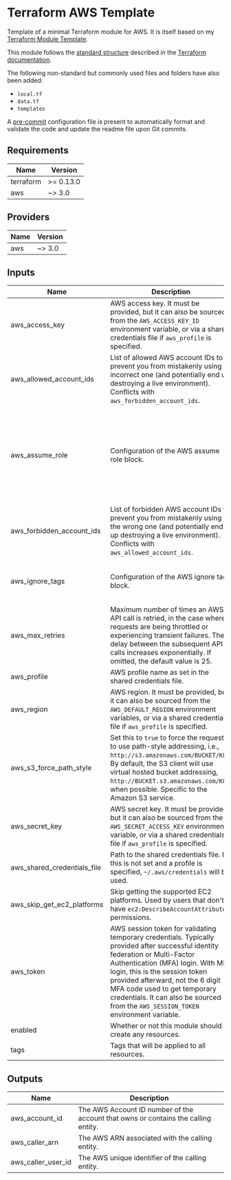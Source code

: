 # Terraform AWS Template

Template of a minimal Terraform module for AWS. It is itself based on my [Terraform
Module Template][terraform-module-template].

This module follows the [standard structure][standard-module-structure]
described in the [Terraform documentation][terraform-docs].

The following non-standard but commonly used files and folders have also been
added:

* `local.tf`
* `data.tf`
* `templates`

A [pre-commit][pre-commit] configuration file is present to automatically format
and validate the code and update the readme file upon Git commits.

<!-- BEGINNING OF PRE-COMMIT-TERRAFORM DOCS HOOK -->
## Requirements

| Name | Version |
|------|---------|
| terraform | >= 0.13.0 |
| aws | ~> 3.0 |

## Providers

| Name | Version |
|------|---------|
| aws | ~> 3.0 |

## Inputs

| Name | Description | Type | Default | Required |
|------|-------------|------|---------|:--------:|
| aws\_access\_key | AWS access key. It must be provided, but it can also be sourced from the `AWS_ACCESS_KEY_ID` environment variable, or via a shared credentials file if `aws_profile` is specified. | `string` | `null` | no |
| aws\_allowed\_account\_ids | List of allowed AWS account IDs to prevent you from mistakenly using an incorrect one (and potentially end up destroying a live environment). Conflicts with `aws_forbidden_account_ids`. | `set(string)` | `null` | no |
| aws\_assume\_role | Configuration of the AWS assume role block. | <pre>object({<br>    duration_seconds    = number<br>    external_id         = string<br>    policy              = string<br>    policy_arns         = set(string)<br>    role_arn            = string<br>    session_name        = string<br>    tags                = map(string)<br>    transitive_tag_keys = set(string)<br>  })</pre> | <pre>{<br>  "duration_seconds": null,<br>  "external_id": null,<br>  "policy": null,<br>  "policy_arns": null,<br>  "role_arn": null,<br>  "session_name": null,<br>  "tags": null,<br>  "transitive_tag_keys": null<br>}</pre> | no |
| aws\_forbidden\_account\_ids | List of forbidden AWS account IDs to prevent you from mistakenly using the wrong one (and potentially end up destroying a live environment). Conflicts with `aws_allowed_account_ids`. | `set(string)` | `null` | no |
| aws\_ignore\_tags | Configuration of the AWS ignore tags block. | <pre>object({<br>    keys         = set(string)<br>    key_prefixes = set(string)<br>  })</pre> | <pre>{<br>  "key_prefixes": null,<br>  "keys": null<br>}</pre> | no |
| aws\_max\_retries | Maximum number of times an AWS API call is retried, in the case where requests are being throttled or experiencing transient failures. The delay between the subsequent API calls increases exponentially. If omitted, the default value is 25. | `number` | `null` | no |
| aws\_profile | AWS profile name as set in the shared credentials file. | `string` | `null` | no |
| aws\_region | AWS region. It must be provided, but it can also be sourced from the `AWS_DEFAULT_REGION` environment variables, or via a shared credentials file if `aws_profile` is specified. | `string` | `null` | no |
| aws\_s3\_force\_path\_style | Set this to `true` to force the request to use path-style addressing, i.e., `http://s3.amazonaws.com/BUCKET/KEY`. By default, the S3 client will use virtual hosted bucket addressing, `http://BUCKET.s3.amazonaws.com/KEY`, when possible. Specific to the Amazon S3 service. | `bool` | `null` | no |
| aws\_secret\_key | AWS secret key. It must be provided, but it can also be sourced from the `AWS_SECRET_ACCESS_KEY` environment variable, or via a shared credentials file if `aws_profile` is specified. | `string` | `null` | no |
| aws\_shared\_credentials\_file | Path to the shared credentials file. If this is not set and a profile is specified, `~/.aws/credentials` will be used. | `string` | `null` | no |
| aws\_skip\_get\_ec2\_platforms | Skip getting the supported EC2 platforms. Used by users that don't have `ec2:DescribeAccountAttributes` permissions. | `bool` | `null` | no |
| aws\_token | AWS session token for validating temporary credentials. Typically provided after successful identity federation or Multi-Factor Authentication (MFA) login. With MFA login, this is the session token provided afterward, not the 6 digit MFA code used to get temporary credentials. It can also be sourced from the `AWS_SESSION_TOKEN` environment variable. | `string` | `null` | no |
| enabled | Whether or not this module should create any resources. | `bool` | `true` | no |
| tags | Tags that will be applied to all resources. | `map(string)` | `{}` | no |

## Outputs

| Name | Description |
|------|-------------|
| aws\_account\_id | The AWS Account ID number of the account that owns or contains the calling entity. |
| aws\_caller\_arn | The AWS ARN associated with the calling entity. |
| aws\_caller\_user\_id | The AWS unique identifier of the calling entity. |

<!-- END OF PRE-COMMIT-TERRAFORM DOCS HOOK -->

 [pre-commit]: https://pre-commit.com/ "pre-commit Website"
 [standard-module-structure]: https://www.terraform.io/docs/modules/index.html#standard-module-structure "Terraform Documentation - Standard Module Structure"
 [terraform-docs]: https://www.terraform.io/docs/ "Terraform Documentation"
 [terraform-module-template]: https://github.com/SkypLabs/terraform-module-template "SkypLabs - Terraform Module Template"
